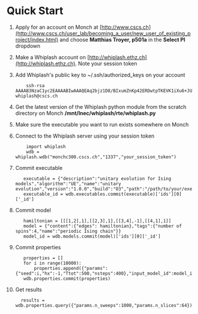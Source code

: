 # Quick Start

1. Apply for an account on Monch at
[http://www.cscs.ch](http://www.cscs.ch/user_lab/becoming_a_user/new_user_of_existing_project/index.html)
and choose __Matthias Troyer, p501a__ in the __Select PI__ dropdown

1. Make a Whiplash account on
[http://whiplash.ethz.ch](http://whiplash.ethz.ch). Note your session
token

1. Add Whiplash's public key to ~/.ssh/authorized_keys on your account

           ssh-rsa AAAAB3NzaC1yc2EAAAABIwAAAQEAq2bjz1D8/BIxumZnKp42ERDwtpTKEVK1iXu6+JUrBR86SK24S2uyxxARJDDQFZ8k1JL3FVc7b2k4di2WP6y3N8AImgGxclyXuJEiR2orbC/ij0PeN1ReyO/NHsIQZVvVt31AnnRA8nyfcnabIUas9c2zPXp5jWddz2dEijINffcQv0rgPVcm0bLAf3gM1ZG3QVD+6/dDaa7984Ebtif/kThi8EzOjtiK7ZM2Bqmp2HQBNhOvqCDiItjk6wSbdk/o96w4hZZ6D4ueqn4hTXUQnkH5j3L7PBanMQhIv8kn8OLEbtyuDsWG/iTV07fet9hhsDgihyOilio5CKOySCrRnQ== whiplash@cscs.ch

1. Get the latest version of the Whiplash python module from the
scratch directory on Monch __/mnt/lnec/whiplash/rte/whiplash.py__

1. Make sure the executable you want to run exists somewhere on Monch

1. Connect to the Whiplash server using your session token

           import whiplash          
           wdb = whiplash.wdb("monchc300.cscs.ch","1337","your_session_token")

1. Commit executable

          executable = {"description":"unitary evolution for Ising models","algorithm":"UE","name":"unitary evolution","version":"1.0.0","build":"O3","path":"/path/to/your/executable"}
          executable_id = wdb.executables.commit(executable)['ids'][0]['_id']

1. Commit model

          hamiltonian = [[[1,2],1],[[2,3],1],[[3,4],-1],[[4,1],1]]
          model = {"content":{"edges": hamiltonian},"tags":{"number of spins":4,"name":"periodic Ising chain"}}
          model_id = wdb.models.commit(model)['ids'][0]['_id']

1. Commit properties

          properties = []
          for i in range(10000): 
              properties.append({"params":{"seed":i,"hx":-1,"Ttot":500,"nsteps":400},"input_model_id":model_id,"executable_id":executable_id,"timeout":600})
          wdb.properties.commit(properties)

1. Get results

         results = wdb.properties.query({"params.n_sweeps":1000,"params.n_slices":64})